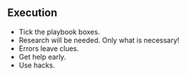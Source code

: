 ## Execution

- Tick the playbook boxes.
- Research will be needed. Only what is necessary!
- Errors leave clues.
- Get help early.
- Use hacks.
